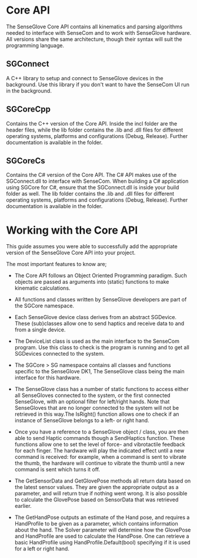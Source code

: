 # Core API
The SenseGlove Core API contains all kinematics and parsing algorithms needed to interface with SenseCom and to work with SenseGlove hardware. All versions share the same architecture, though their syntax will suit the programming language.

## SGConnect
A C++ library to setup and connect to SenseGlove devices in the background. Use this library if you don't want to have the SenseCom UI run in the background. 

## SGCoreCpp
Contains the C++ version of the Core API. Inside the incl folder are the header files, while the lib folder contains the .lib and .dll files for different operating systems, platforms and configurations (Debug, Release).
Further documentation is available in the folder.

## SGCoreCs
Contains the C# version of the Core API. The C# API makes use of the SGConnect.dll to interface with SenseCom. When building a C# application using SGCore for C#, ensure that the SGConnect.dll is inside your build folder as well.
The lib folder contains the .lib and .dll files for different operating systems, platforms and configurations (Debug, Release).
Further documentation is available in the folder.

# Working with the Core API
This guide assumes you were able to successfully add the appropriate version of the SenseGlove Core API into your project.

The most important features to know are;

- The Core API follows an Object Oriented Programming paradigm. Such objects are passed as arguments into (static) functions to make kinematic calculations.
- All functions and classes written by SenseGlove developers are part of the SGCore namespace.
- Each SenseGlove device class derives from an abstract SGDevice. These (sub)classes allow one to send haptics and receive data to and from a single device.
- The DeviceList class is used as the main interface to the SenseCom program. Use this class to check is the program is running and to get all SGDevices connected to the system. 


- The SGCore > SG namespace contains all classes and functions specific to the SenseGlove DK1, The SenseGlove class being the main interface for this hardware.
- The SenseGlove class has a number of static functions to access either all SenseGloves connected to the system, or the first connected SenseGlove, with an optional filter for left/right hands. Note that SenseGloves that are no longer connected to the system will not be retrieved in this way.﻿The IsRight() function allows one to check if an instance of SenseGlove belongs to a left- or right hand.
- Once you have a reference to a SenseGlove object / class, you are then able to send Haptic commands though a SendHaptics function. These functions allow one to set the level of force- and vibrotactile feedback for each finger. The hardware will play the indicated effect until a new command is received: for example, when a command is sent to vibrate the thumb, the hardware will continue to vibrate the thumb until a new command is sent which turns it off.
- The GetSensorData and GetGlovePose methods all return data based on the latest sensor values. They are given the appropriate output as a parameter, and will return true if nothing went wrong. It is also possible to calculate the GlovePose based on SensorData that was retrieved earlier.
- The GetHandPose outputs an estimate of the Hand pose, and requires a HandProfile to be given as a parameter, which contains information about the hand. The Solver parameter will determine how the GlovePose and HandProfile are used to calculate the HandPose. One can retrieve a basic HandProfile using HandProfile.Default(bool) specifying if it is used for a left or right hand.
